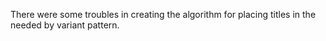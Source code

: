 There were some troubles in creating the algorithm for placing titles in the needed by variant pattern. 
